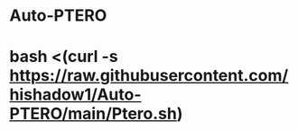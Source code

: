 # Auto-PTERO
# bash <(curl -s https://raw.githubusercontent.com/hishadow1/Auto-PTERO/main/Ptero.sh)
